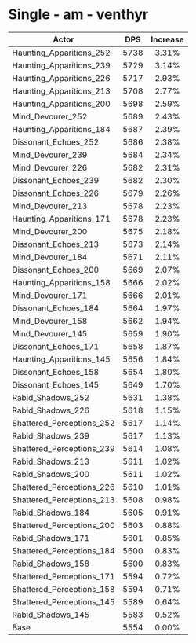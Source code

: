 # Single - am - venthyr
| Actor | DPS | Increase |
|---|:---:|:---:|
|Haunting_Apparitions_252|5738|3.31%|
|Haunting_Apparitions_239|5729|3.14%|
|Haunting_Apparitions_226|5717|2.93%|
|Haunting_Apparitions_213|5708|2.77%|
|Haunting_Apparitions_200|5698|2.59%|
|Mind_Devourer_252|5689|2.43%|
|Haunting_Apparitions_184|5687|2.39%|
|Dissonant_Echoes_252|5686|2.38%|
|Mind_Devourer_239|5684|2.34%|
|Mind_Devourer_226|5682|2.31%|
|Dissonant_Echoes_239|5682|2.30%|
|Dissonant_Echoes_226|5679|2.26%|
|Mind_Devourer_213|5678|2.23%|
|Haunting_Apparitions_171|5678|2.23%|
|Mind_Devourer_200|5675|2.18%|
|Dissonant_Echoes_213|5673|2.14%|
|Mind_Devourer_184|5671|2.11%|
|Dissonant_Echoes_200|5669|2.07%|
|Haunting_Apparitions_158|5666|2.02%|
|Mind_Devourer_171|5666|2.01%|
|Dissonant_Echoes_184|5664|1.97%|
|Mind_Devourer_158|5662|1.94%|
|Mind_Devourer_145|5659|1.90%|
|Dissonant_Echoes_171|5658|1.87%|
|Haunting_Apparitions_145|5656|1.84%|
|Dissonant_Echoes_158|5654|1.80%|
|Dissonant_Echoes_145|5649|1.70%|
|Rabid_Shadows_252|5631|1.38%|
|Rabid_Shadows_226|5618|1.15%|
|Shattered_Perceptions_252|5617|1.14%|
|Rabid_Shadows_239|5617|1.13%|
|Shattered_Perceptions_239|5614|1.08%|
|Rabid_Shadows_213|5611|1.02%|
|Rabid_Shadows_200|5611|1.02%|
|Shattered_Perceptions_226|5610|1.01%|
|Shattered_Perceptions_213|5608|0.98%|
|Rabid_Shadows_184|5605|0.91%|
|Shattered_Perceptions_200|5603|0.88%|
|Rabid_Shadows_171|5601|0.85%|
|Shattered_Perceptions_184|5600|0.83%|
|Rabid_Shadows_158|5600|0.83%|
|Shattered_Perceptions_171|5594|0.72%|
|Shattered_Perceptions_158|5594|0.71%|
|Shattered_Perceptions_145|5589|0.64%|
|Rabid_Shadows_145|5583|0.52%|
|Base|5554|0.00%|
